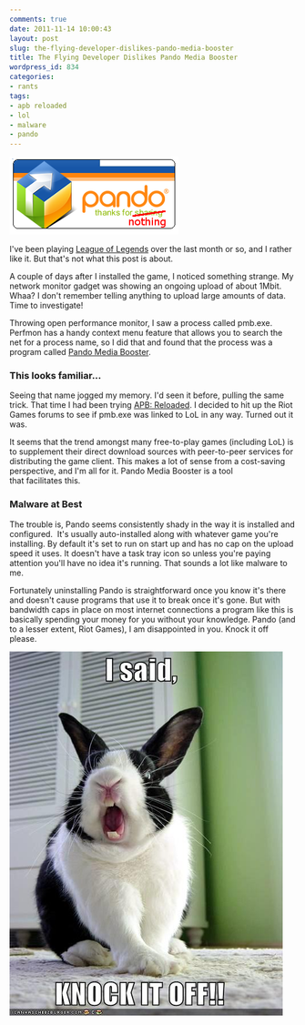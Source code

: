 ```yaml
---
comments: true
date: 2011-11-14 10:00:43
layout: post
slug: the-flying-developer-dislikes-pando-media-booster
title: The Flying Developer Dislikes Pando Media Booster
wordpress_id: 834
categories:
- rants
tags:
- apb reloaded
- lol
- malware
- pando
---
```


![](/a/2011-11-14-the-flying-developer-dislikes-pando-media-booster/pando-logo.png)

I've been playing [League of Legends](http://leagueoflegends.com) over the last month or so, and I rather like it. But that's not what this post is about.

A couple of days after I installed the game, I noticed something strange. My network monitor gadget was showing an ongoing upload of about 1Mbit. Whaa? I don't remember telling anything to upload large amounts of data. Time to investigate!

Throwing open performance monitor, I saw a process called pmb.exe. Perfmon has a handy context menu feature that allows you to search the net for a process name, so I did that and found that the process was a program called [Pando Media Booster](http://www.pandonetworks.com/media-booster).


### This looks familiar...


Seeing that name jogged my memory. I'd seen it before, pulling the same trick. That time I had been trying [APB: Reloaded](http://apbreloaded.gamersfirst.com/). I decided to hit up the Riot Games forums to see if pmb.exe was linked to LoL in any way. Turned out it was.

It seems that the trend amongst many free-to-play games (including LoL) is to supplement their direct download sources with peer-to-peer services for distributing the game client. This makes a lot of sense from a cost-saving perspective, and I'm all for it. Pando Media Booster is a tool that facilitates this.


### Malware at Best


The trouble is, Pando seems consistently shady in the way it is installed and configured.  It's usually auto-installed along with whatever game you're installing. By default it's set to run on start up and has no cap on the upload speed it uses. It doesn't have a task tray icon so unless you're paying attention you'll have no idea it's running. That sounds a lot like malware to me.

Fortunately uninstalling Pando is straightforward once you know it's there and doesn't cause programs that use it to break once it's gone. But with bandwidth caps in place on most internet connections a program like this is basically spending your money for you without your knowledge. Pando (and to a lesser extent, Riot Games), I am disappointed in you. Knock it off please.

[![](/a/2011-11-14-the-flying-developer-dislikes-pando-media-booster/83458a6f-0df5-44e7-abbd-08058d61cd37.jpg)](http://cheezburger.com/View/4510849792)
